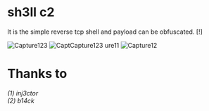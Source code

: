 <h1><b>sh3ll c2</b></h1>It is the simple reverse tcp shell and payload can be obfuscated. [!]


![Capture123](https://user-images.githubusercontent.com/113890278/190984709-96762f80-2fbd-4fd0-8cb8-ffb58cbf22ea.JPG)
![Capt![Capture123](https://user-images.githubusercontent.com/113890278/190983916-a96af21b-57fc-4748-af15-fc755fac723a.JPG)
ure11](https://user-images.githubusercontent.com/113890278/190983904-c2f90c49-006d-4fd0-8c0c-a9adac1b1bbf.JPG)
![Capture12](https://user-images.githubusercontent.com/113890278/190982780-b3a29de5-a1e0-4e4d-9d4b-337239e2fd7f.jpg)
<h1> Thanks to </h1>
<i>(1) inj3ctor <br>
   (2) b14ck</i>
